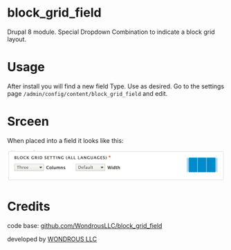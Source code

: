 # block_grid_field

Drupal 8 module. Special Dropdown Combination to indicate a block grid layout.

# Usage

After install you will find a new field Type. Use as desired.
Go to the settings page `/admin/config/content/block_grid_field` and edit.

# Srceen

When placed into a field it looks like this:

![](docs/block-grid-setting-demo.gif)

# Credits

code base: [github.com/WondrousLLC/block_grid_field](https://github.com/WondrousLLC/block_grid_field/)

developed by [WONDROUS LLC](https://www.wearewondrous.com/)
